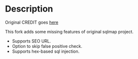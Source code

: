Description
===========

Original CREDIT goes [here](https://github.com/sqlmapproject/sqlmap)


This fork adds some missing features of original sqlmap project.
* Supports SEO URL.
* Option to skip false positive check.
* Supports hex-based sql injection.